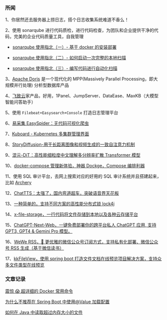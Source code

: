 ### 所闻

1、你居然还去服务器上捞日志，搭个日志收集系统难道不香么！

2、使用 sonarqube 进行代码质检，进行代码检查，为团队和企业提供干净的代码，完美的企业代码质量工具，自我管理

- [sonarqube 使用指北（一）- 基于 docker 的安装部署](https://juejin.cn/post/7353106089296265268)

- [sonarqube 使用指北（二）- 如何启动一次完整的本地扫描](https://juejin.cn/post/7353106546827640847)

- [sonarqube 使用指北（三）- 编写代码进行自动化扫描](https://juejin.cn/post/7355018368057622580)

3、[Apache Doris](https://doris.apache.org/zh-CN/docs/dev/get-starting/what-is-apache-doris) 是一个现代化的 MPP(Massively Parallel Processing，即大规模并行处理) 分析型数据库产品

4、[飞致云](https://fit2cloud.com/index.html)家产品，好用，1Panel、JumpServer、DataEase、MaxKB（大模型智能问答助手）

5、使用 `Filebeat+Easysearch+Console` 打造日志管理平台

6、[易采集 EasySpider：无代码可视化爬虫](https://www.easyspider.net/)

7、[Kuboard - Kubernetes 多集群管理界面](https://www.kuboard.cn/)

8、[StoryDiffusion-用于长距离图像和视频生成的一致自注意力机制](https://github.com/HVision-NKU/StoryDiffusion)

9、[混元-DiT：高性能细粒度中文理解多分辨率扩散 Transformer 模型](https://dit.hunyuan.tencent.com/)

10、[docker-compose 管理新体验，神器 Dockge，Compose 编排利器](https://dockge.kuma.pet/)

11、使用 SQL 审计平台，去网上搜索对应的好用的 SQL 审计系统并且搭建起来，比如 [Archery](https://archerydms.com/)

12、[ChatTTS：太强了，国内弯道超车，突破语音界天花板](https://github.com/2noise/ChatTTS)

13、[一种简单的，支持不同方案的高性能分布式锁 lock4j](https://gitee.com/baomidou/lock4j)

14、[x-file-storage，一行代码将文件存储到本地以及各种云存储平台](https://gitee.com/dromara/x-file-storage)

15、[ChatGPT-Next-Web，一键免费部署你的跨平台私人 ChatGPT 应用, 支持 GPT3, GPT4 & Gemini Pro 模型。](https://github.com/ChatGPTNextWeb/ChatGPT-Next-Web)

16、[WeWe RSS，🤗 更优雅的微信公众号订阅方式，支持私有化部署、微信公众号 RSS 生成（基于微信读书）](https://github.com/cooderl/wewe-rss)

17、[kkFileView，使用 spring boot 打造文件文档在线预览项目解决方案，支持众多文件类型在线预览](https://gitee.com/kekingcn/file-online-preview)

### 文章记录

[震惊 😱 超详细的 Docker 常用命令](https://juejin.cn/post/7245275769219203132)

[为什么不推荐在 Spring Boot 中使用@Value 加载配置](https://www.didispace.com/article/spring-boot/spring-boot-stop-use-value.html)

[如何在 Java 中读取超过内存大小的文件](https://www.didispace.com/article/richang/java-process-large-file.html)
